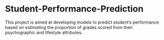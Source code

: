 # Student-Performance-Prediction

This project is aimed at developing  models to predict student’s performance based on estimating the proportion of grades scored from their psychographic and lifestyle attributes. 
